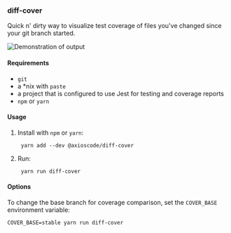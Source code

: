 ### diff-cover

Quick n' dirty way to visualize test coverage of files you've changed since your git branch started.

![Demonstration of output](https://i.bjacobel.com/20180413-aizbd.png)

#### Requirements
- `git`
- a *nix with `paste`
- a project that is configured to use Jest for testing and coverage reports
- `npm` or `yarn`

#### Usage
1. Install with `npm` or `yarn`:

		yarn add --dev @axioscode/diff-cover

2. Run:

		yarn run diff-cover

#### Options
To change the base branch for coverage comparison, set the `COVER_BASE` environment variable:

    COVER_BASE=stable yarn run diff-cover
